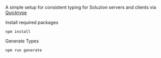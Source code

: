 A simple setup for consistent typing for Soluzion servers and clients via [Quicktype]()

Install required packages

```shell
npm install
```

Generate Types

```shell
npm run generate
```